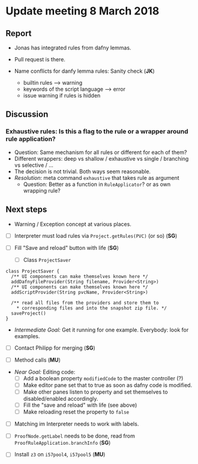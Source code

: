

# Update meeting 8 March 2018

## Report

- Jonas has integrated rules from dafny lemmas.
- Pull request is there.

- Name conflicts for danfy lemma rules: Sanity check (**JK**)
    - builtin rules --> warning
    - keywords of the script language --> error
    - issue warning if rules is hidden

## Discussion

### Exhaustive rules: Is this a flag to the rule or a wrapper around rule application?
- Question: Same mechanism for all rules or different for each of them?
- Different wrappers: deep  vs shallow / exhaustive vs single / branching vs selective / ...
- The decision is not trivial. Both ways seem reasonable.
- *Resolution*: meta command `exhaustive` that takes rule as argument
   - Question: Better as a function in `RuleApplicator`? or as own wrapping rule?

## Next steps

- Warning / Exception concept at various places.

- [ ] Interpreter must load rules via `Project.getRules(PVC)` (or so) (**SG**)

- [ ] Fill "Save and reload" button with life (**SG**)
    - [ ] Class `ProjectSaver`
````
class ProjectSaver {
  /** UI components can make themselves known here */
  addDafnyFileProvider(String filename, Provider<String>)
  /** UI components can make themselves known here */
  addScriptProvider(String pvcName, Provider<String>)

  /** read all files from the providers and store them to 
    * corresponding files and into the snapshot zip file. */
  saveProject()
}
````
- *Intermediate Goal:* Get it running for one example. Everybody: look for examples.

- [ ] Contact Philipp for merging (**SG**)

- [ ] Method calls (**MU**)

- *Near Goal:* Editing code:
    - [ ] Add a boolean property `modifiedCode` to the master controller (?)
    - [ ] Make editor pane set that to true as soon as dafny code is modified.
    - [ ] Make other panes listen to property and set themselves to disabled/enabled accordingly.
    - [ ] Fill the "save and reload" with life (see above)
    - [ ] Make reloading reset the property to `false`

- [ ] Matching im Interpreter needs to work with labels.
- [ ] `ProofNode.getLabel` needs to be done, read from `ProofRuleApplication.branchInfo` (**SG**)

- [ ] Install `z3` on `i57pool4`, `i57pool5` (**MU**)
